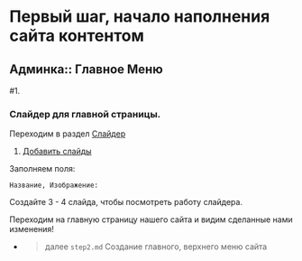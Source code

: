 # Первый шаг, начало наполнения сайта контентом
## Админка:: Главное Меню



#1.
### Слайдер для главной страницы.
Переходим в раздел [Слайдер](http://localhost:8000/admin/advertising/sliderhome/)

1. [Добавить слайды](http://localhost:8000/admin/advertising/sliderhome/add/)

Заполняем поля:

``Название, Изображение:``


Создайте 3 - 4 слайда, чтобы посмотреть работу слайдера. 

Переходим на главную страницу нашего сайта и видим сделанные нами изменения!


- > далее ``step2.md`` Создание главного, верхнего меню сайта

